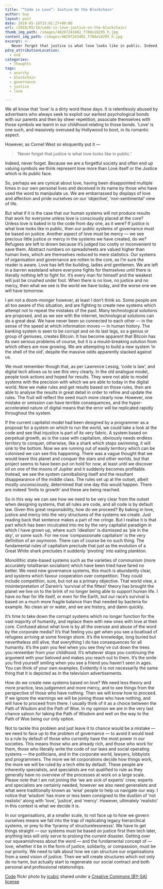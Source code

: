 ```yaml
---
title: '“Code is Love”: Justice On the Blockchain'
author: Guy
layout: post
date: 2018-05-16T15:01:27+00:00
url: /2018/05/16/code-is-love-justice-on-the-blockchain/
thumb_img_path: /images/48297243402_f788e10295_h.jpg
content_img_path: /images/48297243402_f788e10295_h.jpg
excerpt: >-
   Never forget that justice is what love looks like in public. Indeed, never forget. Because we are a forgetful society and often end up valuing symbols we think represent love more than Love itself or the Justice which is its public face.
pdrp_attributionLocation:
  - end
categories:
  - thoughts
tags:
  - anarchy
  - blockchain
  - governance
  - justice
  - love

---
```

We all know that &#8216;love&#8217; is a dirty word these days. It is relentlessly abused by advertisers who always seek to exploit our earliest psychological bonds with our parents and then by sheer repetition, associate themselves with those symbols we learnt in our childhood relating to those bonds. &#8216;Love&#8217; is one such, and massively overused by Hollywood to boot, in its romantic aspect.

However, as Cornel West so eloquently put it —

>&#8216;Never forget that justice is what love looks like in public.&#8217;

Indeed, never forget. Because we are a forgetful society and often end up valuing symbols we think represent love more than Love itself or the Justice which is its public face.

So, perhaps we are cynical about love, having been disappointed multiple times in our own personal lives and deceived in its name by those who have used the word to manipulate us. We are embarrassed by displays of love and affection and pride ourselves on our &#8216;objective&#8217;, &#8216;non-sentimental&#8217; view of life.

But what if it is the case that our human systems will not produce results that work for everyone unless love is consciously placed at the core? Unless love is baked in to the code from day one, as it were? If justice is what love looks like in public, then our public systems of governance must be based on justice. Another aspect of love must be mercy — we see precious little justice or mercy in the systems we have created, do we? Refugees are left to drown because it&#8217;s judged too costly or inconvenient to save them. Abstract numbers on spreadsheets are valued higher than human lives, which are themselves reduced to mere statistics. Our systems of organisation and governance are rotten to the core, as I&#8217;m sure the reader is aware. Love has left the building, ladies and gentlemen. We are left in a barren wasteland where everyone fights for themselves until there is literally nothing left to fight for. It&#8217;s every man for himself and the weakest will just be crushed under foot. When there is no love, no justice and no mercy, then what we see is the world we have today, and the worse one we will have tomorrow.

I am not a doom-monger however, at least I don&#8217;t think so. Some people are all too aware of this situation, and are fighting to create new systems which attempt not to repeat the mistakes of the past. Many technological solutions are proposed, and as we see with the internet, technological solutions can do a great deal. We have never been so connected to each other — in the sense of the speed at which information moves — in human history. The banking system is seen to be corrupt and on its last legs, so a genius or group of geniuses, creates Bitcoin. It has become apparent that Bitcoin has its own serious problems of course, but it is a mould-breaking solution from which others are now growing. We are attempting to build a new system &#8216;in the shell of the old&#8217;, despite the massive odds apparently stacked against us.

We must remember though that, as per Lawrence Lessig, &#8216;code is law&#8217;, and digital tech allows us to see this very clearly. In the old analogue model, people took actions and hoped for results. They were not able to model systems with the precision with which we are able to today in the digital world. Now we make rules and get results based on those rules, then are able to analyse the results in great detail in order to refine and update the rules. The fruit will reflect the seed much more clearly now. However, one mistake or omission can have terrible consequences, and the hyper-accelerated nature of digital means that the error will be replicated rapidly throughout the system.

If the current capitalist model had been designed by a programmer as a proposal for a system on which to run the world, we could take a look at the code and see that injustice is part of its very fabric. A system based on perpetual growth, as is the case with capitalism, obviously needs endless territory to conquer, otherwise, like a shark which stops swimming, it will sink to the bottom. Now we are running out of easily territory which can be colonised we can see this happening. There was a vague thought that we would leave this planet and conquer the stars and other worlds, but that project seems to have been put on hold for now, at least until we discover oil on one of the moons of Jupiter and it suddenly becomes profitable. Instead, we see the system cannibalising itself and the resultant disappearance of the middle class. The rules set up at the outset, albeit mostly unconsciously, determined that one day this would happen. <span class="pullquote">There are indeed &#8216;limits to growth&#8217; and these are being reached.</span>

So in this way we can see how we need to be very clear from the outset when designing systems, that all rules are code, and all code is by default law. Given this great responsibility, how do we proceed? By baking in love, justice and mercy into the very structures of the systems we create. Just reading back that sentence makes a part of me cringe. But I realise it is that part which has been inculcated into me by the very capitalist paradigm in which I have grown up, where such &#8216;idealism&#8217; is dismissed as &#8216;pie in the sky&#8217;, or some such. For me now &#8216;compassionate capitalism&#8217; is the very definition of an oxymoron. There can of course be no such thing. The fundamental rules of capitalism preclude that just as the evolution of a Great White shark precludes it suddenly &#8216;pivoting&#8217; into eating plankton.

Monolithic state-based systems such as the varieties of communism (more accurately totalitarian socialism) which have been tried have fared no better. We need new governance systems, this much is abundantly clear, and systems which favour cooperation over competition. They could include competition, sure, but not as a primary objective. That world view, a misinterpretation of Darwin&#8217;s &#8216;survival of the fittest&#8217; theory has brought the planet we live on to the brink of no longer being able to support human life. I have no fear for life itself, or even for the Earth, but our race&#8217;s survival is based on a much more fragile balance than that needed by bacteria for example. No clean air or water, and we are history, and damn quickly.

<span class="pullquote">It&#8217;s time to take down the corrupt systems which no longer function for the vast majority of humanity, and replace them with new ones with love at their core.</span> Confused about what love is by all the overuse and abuse of the word by the corporate media? It&#8217;s that feeling you get when you see a boatload of refugees arriving at some foreign shore. It&#8217;s the knowledge, long buried but nevertheless still alive, that everything I do has consequences for all humanity. It&#8217;s the pain you feel when you see they&#8217;ve cut down the trees you remember from your childhood. It&#8217;s whatever stops you continuing the argument with your beloved and makes you reach out to them. It&#8217;s the smile you find yourself smiling when you see a friend you haven&#8217;t seen in ages. You can think of your own examples. Evidently it is not necessarily the same thing that it is depicted as in the television advertisements.

How do we create new systems based on love? We need less theory and more practice, less judgement and more mercy, and to see things from the perspective of those who have nothing. Then we will know how to proceed. If we ignore the warnings we will be joining those who have nothing, and will have to proceed from there. I usually think of it as a choice between the Path of Wisdom and the Path of Woe. In my opinion we are in the very last chance saloon for taking the Path of Wisdom and well on the way to the Path of Woe being our only option.

Not to tackle this problem and just leave it to chance would be a mistake — we need to face up to the problem of governance — to avoid it would lead to a rule by default of those who currently have the most power in our societies. This means those who are already rich, and those who work for them, those who literally write the code of our laws and social operating systems — the politicians, and in the corporate world, lawyers, lobbyists and programmers. The more we let corporations decide how things work, the more we will be ruled by a tech elite by default. These people are inherently specialists, and specialists are not qualified to rule as they generally have no overview of the processes at work on a large scale. Please note that I am not joining the &#8216;we are sick of experts&#8217; crew; experts and specialists are certainly needed, however we also need generalists and what were traditionally known as &#8216;wise&#8217; people to help us navigate our way. I notice that &#8216;wisdom&#8217; has more or less been consigned to the dustbin of &#8216;not realistic&#8217; along with &#8216;love&#8217;, &#8216;justice&#8217;, and &#8216;mercy&#8217;. However, ultimately &#8216;realistic&#8217; in this context is what we decide it is.

In our organisations, at a smaller scale, to not face up to how we govern ourselves means we fall into the trap of replicating legacy hierarchical systems, or prey to the &#8216;tyranny of structurelessnesss&#8217;. We have to get things straight — our systems must be based on justice first then tech later, anything less will only serve to prolong the current disaster. Getting over our squeamishness about the word — and the fundamental concept of — love, whether it be in the form of justice, solidarity, or compassion, must be our priority. We need to talk about how we can structure our organisations from a seed vision of justice. Then we will create structures which not only do no harm, but actually start to regenerate our social contract and both personal and professional relationships.

[Code](https://flickr.com/photos/jcubic/48297243402 "Code") flickr photo by [jcubic](https://flickr.com/people/jcubic) shared under a [Creative Commons (BY-SA) license](https://creativecommons.org/licenses/by-sa/2.0/)
